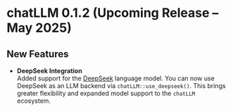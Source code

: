 # chatLLM 0.1.2 (Upcoming Release – May 2025)

## New Features

- **DeepSeek Integration**  
  Added support for the [DeepSeek](https://deepseek.com/) language model. You can now use DeepSeek as an LLM backend via `chatLLM::use_deepseek()`. This brings greater flexibility and expanded model support to the `chatLLM` ecosystem.
